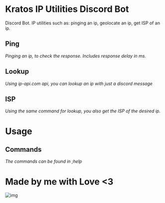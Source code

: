 # Kratos IP Utilities Discord Bot
Discord Bot. IP utilities such as: pinging an ip, geolocate an ip, get ISP of an ip.
## **Ping** 
_Pinging an ip, to check the response. Includes response delay in ms._
## Lookup
_Using ip-api.com api, you can lookup an ip with just a discord message_
## ISP
_Using the same command for lookup, you also get the ISP of the desired ip._

# Usage

## Commands
_The commands can be found in ;help_

# Made by me with Love <3

![img](https://cdn.discordapp.com/attachments/797673359373631568/800598207435636746/unknown.png "Kratos") 
